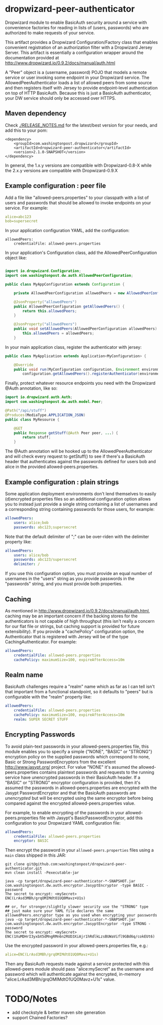 # dropwizard-peer-authenticator
Dropwizard module to enable BasicAuth security around a service with convenience factories for reading in lists of (users, passwords) who are authorized to make requests of your service.

This artifact provides a Dropwizard Configuration/Factory class that enables convenient registration of an authorization filter with a Dropwizard Jersey Server.  This artifact is essentially a configuration wrapper around the documentation provided at http://www.dropwizard.io/0.9.2/docs/manual/auth.html

A "Peer" object is a (username, password) POJO that models a remote service or user invoking some endpoint in your Dropwizard service.  The AllowedPeerAuthenticator loads a list of allowed peers from some source and then registers itself with Jersey to provide endpoint-level authentication on top of HTTP BasicAuth.  Because this is just a BasicAuth authenticator, your DW service should only be accessed over HTTPS.

## Maven dependency
Check [./RELEASE_NOTES.md](./RELEASE_NOTES.md) for the latest/best version for your needs, and add this to your pom:
```
<dependency>
    <groupId>com.washingtonpost.dropwizard</groupId>
    <artifactId>dropwizard-peer-authenticator</artifactId>
    <version>2.1.0-SNAPSHOT</version>
</dependency>
```

In general, the 1.x.y versions are compatible with Dropwizard-0.8-X while the 2.x.y versions are compatible with Dropwizard-0.9.X

## Example configuration : peer file

Add a file like "allowed-peers.properties" to your classpath with a list of users and passwords that should be allowed to invoke endpoints on your service.  For example:
```yaml
alice=abc123
bob=supersecret
```

In your application configuration YAML, add the configuration:
```
allowedPeers: 
    credentialFile: allowed-peers.properties
```

In your application's Configuration class, add the AllowedPeerConfiguration object like:
```java

import io.dropwizard.Configuration;
import com.washingtonpost.dw.auth.AllowedPeerConfiguration;

public class MyAppConfiguration extends Configuration {

    private AllowedPeerConfiguration allowedPeers = new AllowedPeerConfiguration();

    @JsonProperty("allowedPeers")
    public AllowedPeerConfiguration getAllowedPeers() {
        return this.allowedPeers;
    }

    @JsonProperty("allowedPeers")
    public void setAllowedPeers(AllowedPeerConfiguration allowedPeers) {
        this.allowedPeers = allowedPeers;
    }
```

In your main application class, register the authenticator with jersey:
```java 
public class MyApplication extends Application<MyConfiguration> {

    @Override
    public void run(MyConfiguration configuration, Environment environment) {
        configuration.getAllowedPeers().registerAuthenticator(environment);
```

Finally, protect whatever resource endpoints you need with the Dropwizard @Auth annotation, like so:

```java
import io.dropwizard.auth.Auth;
import com.washingtonpost.dw.auth.model.Peer;

@Path("/api/stuff")
@Produces(MediaType.APPLICATION_JSON)
public class MyResource {

    @GET
    public Response getStuff(@Auth Peer peer, ...) {
        return stuff;
    }
```

The @Auth annotation will be hooked up to the AllowedPeerAuthenticator and will check every request to getStuff() to see if there's a BasicAuth header that authenticates against the passwords defined for users bob and alice in the provided allowed-peers.properties.

## Example configuration : plain strings

Some application deployment environments don't lend themselves to easily (d)encrypted properties files so an additional configuration option allows you to instead just provide a single string containing a list of usernames and a corresponding string containing passwords for those users, for example:
```yaml
allowedPeers: 
    users: alice;bob
    passwords: abc123;supersecret
```

Note that the default delimiter of ";" can be over-riden with the delimiter property like:

```yaml
allowedPeers: 
    users: alice/bob
    passwords: abc123/supersecret
    delimiter: /
```

If you use this configuration option, you must provide an equal number of usernames in the "users" string as you provide passwords in the "passwords" string, and you must provide both properties.

## Caching

As mentioned in http://www.dropwizard.io/0.9.2/docs/manual/auth.html, caching may be an important concern if the backing stores for the authenticators is not capable of high throughput (this isn't really a concern for our flat file or strings, but caching support is provided for future extensibility).  If you provide a "cachePolicy" configuration option, the Authenticator that is registered with Jersey will be of the type CachingAuthenticator.  For example:

```yaml
allowedPeers: 
    credentialFile: allowed-peers.properties
    cachePolicy: maximumSize=100, expireAfterAccess=10m
```

## Realm name

BasicAuth challenges require a "realm" name which as far as I can tell isn't that important from a functional standpoint, so it defaults to "peers" but is configurable with the "realm" property like:
```yaml
allowedPeers: 
    credentialFile: allowed-peers.properties
    cachePolicy: maximumSize=100, expireAfterAccess=10m
    realm: SUPER SECRET STUFF
```


## Encrypting Passwords

To avoid plain-text passwords in your allowed-peers.properties file, this module enables you to specify a simple {"NONE", "BASIC" or "STRONG"} encryption policy on the supplied passwords which correspond to none, Basic or Strong PasswordEncryptors from the excellent http://www.jasypt.org/ project.  For value "NONE" it's assumed the allowed-peers.properties contains plaintext passwords and requests to the running service have unencrypted passwords in their BasicAuth header.  If a "BASIC" or "STRONG" encryptor configuration is provided, then it's assumed the passwords in allowed-peers.properties are encrypted with the Jasypt PasswordEncryptor and that the BasicAuth passwords are _unencrypted_ but will be encrypted using the same encryptor before being compared against the encrypted allowed-peers.properties value.

For example, to enable encrypting of the passwords in your allowed-peers.properties file with Jasypt's BasicPasswordEncryptor, add this configuration to your Dropwizard YAML configuration file:

```yaml
allowedPeers:
    credentialFile: allowed-peers.properties
    encryptor: BASIC
```

Then encrypt the password in your `allowed-peers.properties` files using a `main` class shipped in this JAR:
```
git clone git@github.com:washingtonpost/dropwizard-peer-authenticator.git
mvn clean install -Pexecutable-jar

java -cp target/dropwizard-peer-authenticator-*-SNAPSHOT.jar com.washingtonpost.dw.auth.encryptor.JasyptEncryptor -type BASIC -password
The secret to encrypt: <mySecret>
ENC(LrAsd3MBh/grqOMIMdtO1UQ0Mavz+U1s)

## or, for stronger/slightly slower security use the "STRONG" type
## just make sure your YAML file declares the same allowedPeers.encryptor type as you used when encrypting your passwords
java -cp target/dropwizard-peer-authenticator-*-SNAPSHOT.jar com.washingtonpost.dw.auth.encryptor.JasyptEncryptor -type STRONG -password
The secret to encrypt: <mySecret>
ENC(1XuMDHrI3yxbX5dMngRMn6n2RUD3XiAjr1hRdlkLzsBUWaVifl9GBd6q/cokEUt6)
```

Use the encrypted password in your allowed-peers.properties file, e.g.:

```yaml
alice=ENC(LrAsd3MBh/grqOMIMdtO1UQ0Mavz+U1s)
```

Then any BasicAuth requests made against a service protected with this allowed-peers module should pass "alice:mySecret" as the username and password which will authenticate against the encrypted, in-memory "alice:LrAsd3MBh/grqOMIMdtO1UQ0Mavz+U1s" value.


# TODO/Notes

* add checkstyle & better maven site generation
* support Chained Factories?
